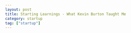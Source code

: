 ```yaml
---
layout: post
title: Starting Learnings - What Kevin Burton Taught Me
category: startup
tag: ["startup"]
---
```

